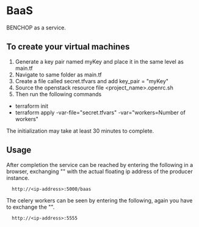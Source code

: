 # BaaS
BENCHOP as a service.

## To create your virtual machines 
1) Generate a key pair named myKey and place it in the same level as main.tf
2) Navigate to same folder as main.tf
3) Create a file called secret.tfvars and add key_pair = "myKey"
4) Source the openstack resource file <project_name>.openrc.sh
5) Then run the following commands
- terraform init
- terraform apply -var-file="secret.tfvars" -var="workers=Number of workers"

The initialization may take at least 30 minutes to complete. 

## Usage
After completion the service can be reached by entering the following in a browser, exchanging "<ip-address>" with the actual floating ip address of the producer instance.
  
```shell
  http://<ip-address>:5000/baas
```
  
  The celery workers can be seen by entering the following, again you have to exchange the "<ip-address>".
  
```shell
  http://<ip-address>:5555
```
